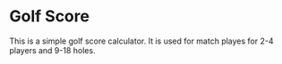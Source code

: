 # Golf Score

This is a simple golf score calculator.
It is used for match playes for 2-4 players and 9-18 holes.